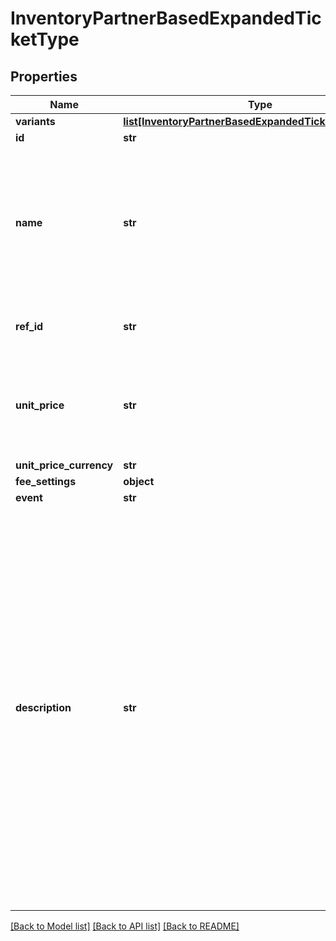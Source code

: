 # InventoryPartnerBasedExpandedTicketType

## Properties
Name | Type | Description | Notes
------------ | ------------- | ------------- | -------------
**variants** | [**list[InventoryPartnerBasedExpandedTicketTypeVariant]**](InventoryPartnerBasedExpandedTicketTypeVariant.md) |  | 
**id** | **str** |  | [optional] 
**name** | **str** | Name of the the class of ticket type. This is meant to be displayed to the customer. Only certain distribution partners support this. | 
**ref_id** | **str** | Meta field to store Partner&#x27;s object id | [optional] 
**unit_price** | **str** | Face value price of the ticket type. This will be used for all variants of this ticket type. | [optional] 
**unit_price_currency** | **str** |  | [optional] 
**fee_settings** | **object** |  | [optional] 
**event** | **str** |  | 
**description** | **str** | The Ticket Type&#x27;s description, meant to be displayed to the customer. This field will only be displayed on supported Distribution Partners. Supported HTML tags: Heading tags: &lt;h1&gt;, &lt;h2&gt;, &lt;h3&gt;, &lt;h4&gt;, &lt;h5&gt;, &lt;h6&gt; Paragraph tag: &lt;p&gt; List tags: &lt;ul&gt;, &lt;ol&gt;, &lt;li&gt; Division tag: &lt;div&gt; Phrase tags: &lt;br&gt;, &lt;strong&gt;, &lt;em&gt;  All other tags are unsupported. | [optional] 

[[Back to Model list]](../README.md#documentation-for-models) [[Back to API list]](../README.md#documentation-for-api-endpoints) [[Back to README]](../README.md)

